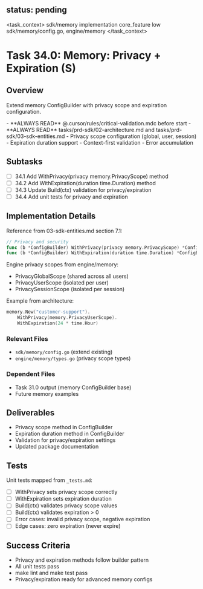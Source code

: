 ## status: pending

<task_context>
<domain>sdk/memory</domain>
<type>implementation</type>
<scope>core_feature</scope>
<complexity>low</complexity>
<dependencies>sdk/memory/config.go, engine/memory</dependencies>
</task_context>

# Task 34.0: Memory: Privacy + Expiration (S)

## Overview

Extend memory ConfigBuilder with privacy scope and expiration configuration.

<critical>
- **ALWAYS READ** @.cursor/rules/critical-validation.mdc before start
- **ALWAYS READ** tasks/prd-sdk/02-architecture.md and tasks/prd-sdk/03-sdk-entities.md
</critical>

<requirements>
- Privacy scope configuration (global, user, session)
- Expiration duration support
- Context-first validation
- Error accumulation
</requirements>

## Subtasks

- [ ] 34.1 Add WithPrivacy(privacy memory.PrivacyScope) method
- [ ] 34.2 Add WithExpiration(duration time.Duration) method
- [ ] 34.3 Update Build(ctx) validation for privacy/expiration
- [ ] 34.4 Add unit tests for privacy and expiration

## Implementation Details

Reference from 03-sdk-entities.md section 7.1:

```go
// Privacy and security
func (b *ConfigBuilder) WithPrivacy(privacy memory.PrivacyScope) *ConfigBuilder
func (b *ConfigBuilder) WithExpiration(duration time.Duration) *ConfigBuilder
```

Engine privacy scopes from engine/memory:
- PrivacyGlobalScope (shared across all users)
- PrivacyUserScope (isolated per user)
- PrivacySessionScope (isolated per session)

Example from architecture:
```go
memory.New("customer-support").
    WithPrivacy(memory.PrivacyUserScope).
    WithExpiration(24 * time.Hour)
```

### Relevant Files

- `sdk/memory/config.go` (extend existing)
- `engine/memory/types.go` (privacy scope types)

### Dependent Files

- Task 31.0 output (memory ConfigBuilder base)
- Future memory examples

## Deliverables

- Privacy scope method in ConfigBuilder
- Expiration duration method in ConfigBuilder
- Validation for privacy/expiration settings
- Updated package documentation

## Tests

Unit tests mapped from `_tests.md`:

- [ ] WithPrivacy sets privacy scope correctly
- [ ] WithExpiration sets expiration duration
- [ ] Build(ctx) validates privacy scope values
- [ ] Build(ctx) validates expiration > 0
- [ ] Error cases: invalid privacy scope, negative expiration
- [ ] Edge cases: zero expiration (never expire)

## Success Criteria

- Privacy and expiration methods follow builder pattern
- All unit tests pass
- make lint and make test pass
- Privacy/expiration ready for advanced memory configs
